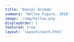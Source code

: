 ```yaml
---
title: 'Daniel Arsham'
summary: 'Hollow Figure, 2018'
image: '/img/hollow.png'
displayOrder: 1
featured: true
layout: 'layouts/work.html'
---
```

